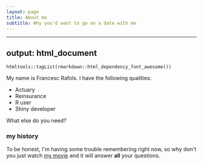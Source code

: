 ```yaml
---
layout: page
title: About me
subtitle: Why you'd want to go on a date with me
---
```


---
output: html_document
---

```{r setup, include=FALSE}
htmltools::tagList(rmarkdown::html_dependency_font_awesome())
```
<i class="fa fa-file"></i>

My name is Francesc Rafols. I have the following qualities:

- Actuary
- Reinsurance
- R user
- Shiny developer

What else do you need?

### my history

To be honest, I'm having some trouble remembering right now, so why don't you just watch [my movie](http://en.wikipedia.org/wiki/The_Princess_Bride_%28film%29) and it will answer **all** your questions.

